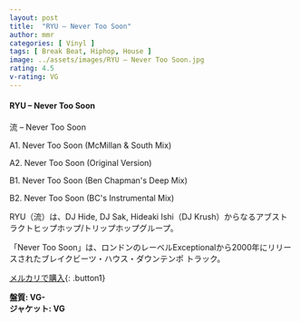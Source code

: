 ```yaml
---
layout: post
title:  "RYU – Never Too Soon"
author: mmr
categories: [ Vinyl ]
tags: [ Break Beat, Hiphop, House ]
image: ../assets/images/RYU – Never Too Soon.jpg
rating: 4.5
v-rating: VG
---
```


#### RYU – Never Too Soon

流 – Never Too Soon

A1. Never Too Soon (McMillan & South Mix)

A2. Never Too Soon (Original Version)

B1. Never Too Soon (Ben Chapman's Deep Mix)

B2. Never Too Soon (BC's Instrumental Mix)

RYU（流）は、DJ Hide, DJ Sak, Hideaki Ishi（DJ Krush）からなるアブストラクトヒップホップ/トリップホップグループ。

「Never Too Soon」は、ロンドンのレーベルExceptionalから2000年にリリースされたブレイクビーツ・ハウス・ダウンテンポ トラック。


[メルカリで購入](https://jp.mercari.com/item/m87367262889?afid=6142608987){: .button1}


<div class="mt-4 mb-4 d-flex align-items-center">
<strong class="mr-1">盤質: VG-</strong>
</div>
<div class="mt-4 mb-4 d-flex align-items-center">
<strong class="mr-1">ジャケット: VG</strong>
</div>